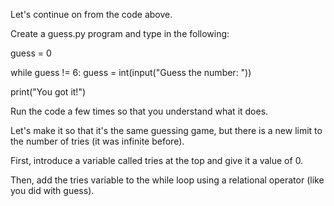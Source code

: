Let's continue on from the code above.

Create a guess.py program and type in the following:

guess = 0

while guess != 6:
  guess = int(input("Guess the number:  "))

print("You got it!")

Run the code a few times so that you understand what it does.

Let's make it so that it's the same guessing game, but there is a new limit to the number of tries (it was infinite before).

First, introduce a variable called tries at the top and give it a value of 0.

Then, add the tries variable to the while loop using a relational operator (like you did with guess).